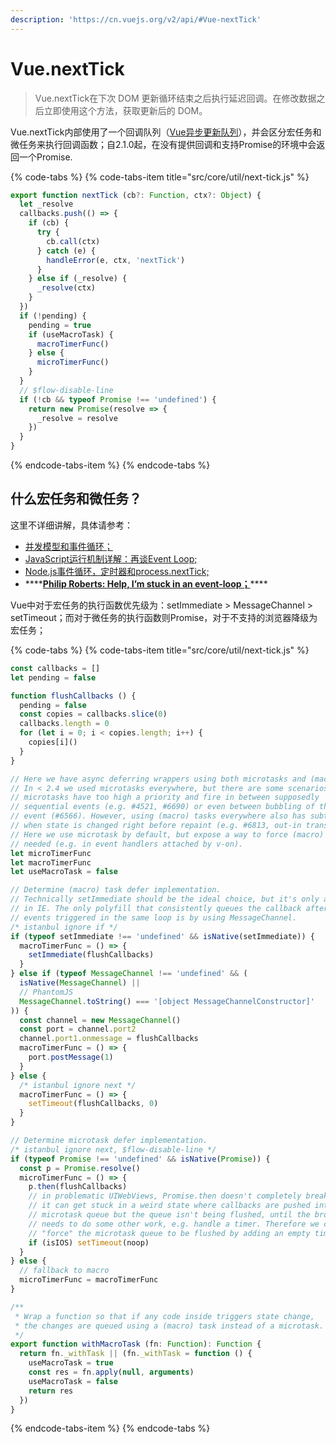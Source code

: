 ```yaml
---
description: 'https://cn.vuejs.org/v2/api/#Vue-nextTick'
---
```


# Vue.nextTick

> Vue.nextTick在下次 DOM 更新循环结束之后执行延迟回调。在修改数据之后立即使用这个方法，获取更新后的 DOM。

Vue.nextTick内部使用了一个回调队列（[Vue异步更新队列](https://cn.vuejs.org/v2/guide/reactivity.html#%E5%BC%82%E6%AD%A5%E6%9B%B4%E6%96%B0%E9%98%9F%E5%88%97)），并会区分宏任务和微任务来执行回调函数；自2.1.0起，在没有提供回调和支持Promise的环境中会返回一个Promise.

{% code-tabs %}
{% code-tabs-item title="src/core/util/next-tick.js" %}
```javascript
export function nextTick (cb?: Function, ctx?: Object) {
  let _resolve
  callbacks.push(() => {
    if (cb) {
      try {
        cb.call(ctx)
      } catch (e) {
        handleError(e, ctx, 'nextTick')
      }
    } else if (_resolve) {
      _resolve(ctx)
    }
  })
  if (!pending) {
    pending = true
    if (useMacroTask) {
      macroTimerFunc()
    } else {
      microTimerFunc()
    }
  }
  // $flow-disable-line
  if (!cb && typeof Promise !== 'undefined') {
    return new Promise(resolve => {
      _resolve = resolve
    })
  }
}
```
{% endcode-tabs-item %}
{% endcode-tabs %}

## 什么宏任务和微任务？

这里不详细讲解，具体请参考：

* [并发模型和事件循环；](https://developer.mozilla.org/zh-CN/docs/Web/JavaScript/EventLoop)
* [JavaScript运行机制详解：再谈Event Loop;](http://www.ruanyifeng.com/blog/2014/10/event-loop.html)
* [Node.js事件循环，定时器和process.nextTick;](https://nodejs.org/zh-cn/docs/guides/event-loop-timers-and-nexttick/#what-is-the-event-loop)
* \*\*\*\*[**Philip Roberts: Help, I’m stuck in an event-loop；**](https://vimeo.com/96425312)\*\*\*\*

Vue中对于宏任务的执行函数优先级为：setImmediate &gt; MessageChannel &gt; setTimeout；而对于微任务的执行函数则Promise，对于不支持的浏览器降级为宏任务；

{% code-tabs %}
{% code-tabs-item title="src/core/util/next-tick.js" %}
```javascript
const callbacks = []
let pending = false

function flushCallbacks () {
  pending = false
  const copies = callbacks.slice(0)
  callbacks.length = 0
  for (let i = 0; i < copies.length; i++) {
    copies[i]()
  }
}

// Here we have async deferring wrappers using both microtasks and (macro) tasks.
// In < 2.4 we used microtasks everywhere, but there are some scenarios where
// microtasks have too high a priority and fire in between supposedly
// sequential events (e.g. #4521, #6690) or even between bubbling of the same
// event (#6566). However, using (macro) tasks everywhere also has subtle problems
// when state is changed right before repaint (e.g. #6813, out-in transitions).
// Here we use microtask by default, but expose a way to force (macro) task when
// needed (e.g. in event handlers attached by v-on).
let microTimerFunc
let macroTimerFunc
let useMacroTask = false

// Determine (macro) task defer implementation.
// Technically setImmediate should be the ideal choice, but it's only available
// in IE. The only polyfill that consistently queues the callback after all DOM
// events triggered in the same loop is by using MessageChannel.
/* istanbul ignore if */
if (typeof setImmediate !== 'undefined' && isNative(setImmediate)) {
  macroTimerFunc = () => {
    setImmediate(flushCallbacks)
  }
} else if (typeof MessageChannel !== 'undefined' && (
  isNative(MessageChannel) ||
  // PhantomJS
  MessageChannel.toString() === '[object MessageChannelConstructor]'
)) {
  const channel = new MessageChannel()
  const port = channel.port2
  channel.port1.onmessage = flushCallbacks
  macroTimerFunc = () => {
    port.postMessage(1)
  }
} else {
  /* istanbul ignore next */
  macroTimerFunc = () => {
    setTimeout(flushCallbacks, 0)
  }
}

// Determine microtask defer implementation.
/* istanbul ignore next, $flow-disable-line */
if (typeof Promise !== 'undefined' && isNative(Promise)) {
  const p = Promise.resolve()
  microTimerFunc = () => {
    p.then(flushCallbacks)
    // in problematic UIWebViews, Promise.then doesn't completely break, but
    // it can get stuck in a weird state where callbacks are pushed into the
    // microtask queue but the queue isn't being flushed, until the browser
    // needs to do some other work, e.g. handle a timer. Therefore we can
    // "force" the microtask queue to be flushed by adding an empty timer.
    if (isIOS) setTimeout(noop)
  }
} else {
  // fallback to macro
  microTimerFunc = macroTimerFunc
}

/**
 * Wrap a function so that if any code inside triggers state change,
 * the changes are queued using a (macro) task instead of a microtask.
 */
export function withMacroTask (fn: Function): Function {
  return fn._withTask || (fn._withTask = function () {
    useMacroTask = true
    const res = fn.apply(null, arguments)
    useMacroTask = false
    return res
  })
}

```
{% endcode-tabs-item %}
{% endcode-tabs %}

